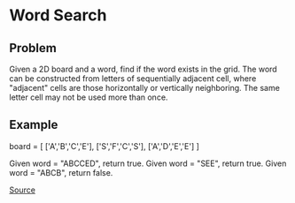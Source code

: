 #  Word Search

## Problem

Given a 2D board and a word, find if the word exists in the grid.
The word can be constructed from letters of sequentially adjacent cell, where "adjacent" cells are those horizontally 
or vertically neighboring. The same letter cell may not be used more than once.


## Example

board =
[
  ['A','B','C','E'],
  ['S','F','C','S'],
  ['A','D','E','E']
]

Given word = "ABCCED", return true.
Given word = "SEE", return true.
Given word = "ABCB", return false.

[Source](https://leetcode.com/problems/word-search/)
